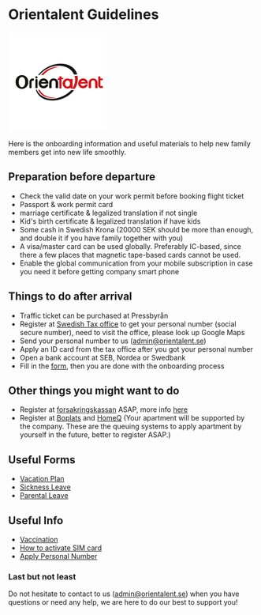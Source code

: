 # Orientalent Guidelines

<img src='images/logo.png' width='200'>


Here is the onboarding information and useful materials to help new family members get into new life smoothly.


## Preparation before departure 

* Check the valid date on your work permit before booking flight ticket
* Passport & work permit card
* marriage certificate & legalized translation if not single
* Kid's birth certificate & legalized translation if have kids
* Some cash in Swedish Krona (20000 SEK should be more than enough, and double it if you have family together with you)
* A visa/master card can be used globally. Preferably IC-based, since there a few places that magnetic tape-based cards cannot be used.
* Enable the global communication from your mobile subscription in case you need it before getting company smart phone
 

## Things to do after arrival 

* Traffic ticket can be purchased at Pressbyrån
* Register at [Swedish Tax office](https://www.skatteverket.se) to get your personal number (social secure number), need to visit the office, please look up Google Maps
* Send your personal number to us (admin@orientalent.se)
* Apply an ID card from the tax office after you got your personal number
* Open a bank account at SEB, Nordea or Swedbank
* Fill in the [form](https://forms.office.com/r/BRAeNBQwgL), then you are done with the onboarding process


## Other things you might want to do

* Register at [forsakringskassan](https://www.forsakringskassan.se/privatpers) ASAP, more info [here](https://www.forsakringskassan.se/english/moving-to-working-studying-or-newly-arrived-in-sweden/move-to-sweden)
* Register at [Boplats](https://nya.boplats.se/) and [HomeQ](https://www.homeq.se/) (Your apartment will be supported by the company. These are the queuing systems to apply apartment by yourself in the future, better to register ASAP.)
 

## Useful Forms

* [Vacation Plan](https://forms.office.com/r/VWduUxtgPJ)
* [Sickness Leave](https://forms.office.com/r/XhhxMJGYLV)
* [Parental Leave](https://forms.office.com/r/pEPKvC9wS7)

## Useful Info

* [Vaccination](vaccination.md)
* [How to activate SIM card](activate-sim-card.md)
* [Apply Personal Number](apply-personal-number.md)

 

### Last but not least 

Do not hesitate to contact to us (admin@orientalent.se) when you have questions or need any help, we are here to do our best to support you! 


